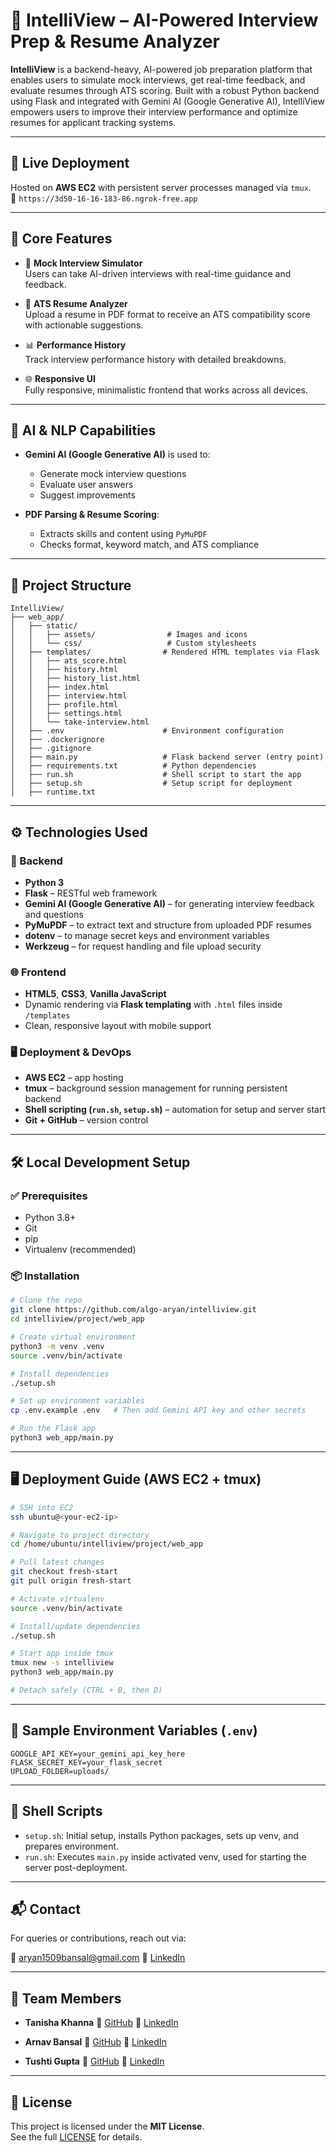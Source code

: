
# 🧠 IntelliView – AI-Powered Interview Prep & Resume Analyzer

**IntelliView** is a backend-heavy, AI-powered job preparation platform that enables users to simulate mock interviews, get real-time feedback, and evaluate resumes through ATS scoring. Built with a robust Python backend using Flask and integrated with Gemini AI (Google Generative AI), IntelliView empowers users to improve their interview performance and optimize resumes for applicant tracking systems.

---

## 🚀 Live Deployment

Hosted on **AWS EC2** with persistent server processes managed via `tmux`.  
🔗 `https://3d50-16-16-183-86.ngrok-free.app`

---

## 🎯 Core Features

- 🎤 **Mock Interview Simulator**  
  Users can take AI-driven interviews with real-time guidance and feedback.

- 📄 **ATS Resume Analyzer**  
  Upload a resume in PDF format to receive an ATS compatibility score with actionable suggestions.

- 📊 **Performance History**  
  Track interview performance history with detailed breakdowns.

- 🌐 **Responsive UI**  
  Fully responsive, minimalistic frontend that works across all devices.

---

## 🧠 AI & NLP Capabilities

- **Gemini AI (Google Generative AI)** is used to:
  - Generate mock interview questions
  - Evaluate user answers
  - Suggest improvements

- **PDF Parsing & Resume Scoring**:
  - Extracts skills and content using `PyMuPDF`
  - Checks format, keyword match, and ATS compliance

---

## 📁 Project Structure

```
IntelliView/
├── web_app/
│   ├── static/
│   │   ├── assets/                # Images and icons
│   │   └── css/                   # Custom stylesheets
│   ├── templates/                # Rendered HTML templates via Flask
│   │   ├── ats_score.html
│   │   ├── history.html
│   │   ├── history_list.html
│   │   ├── index.html
│   │   ├── interview.html
│   │   ├── profile.html
│   │   ├── settings.html
│   │   └── take-interview.html
│   ├── .env                      # Environment configuration
│   ├── .dockerignore
│   ├── .gitignore
│   ├── main.py                   # Flask backend server (entry point)
│   ├── requirements.txt          # Python dependencies
│   ├── run.sh                    # Shell script to start the app
│   ├── setup.sh                  # Setup script for deployment
│   ├── runtime.txt
```

---

## ⚙️ Technologies Used

### 🔧 Backend
- **Python 3**
- **Flask** – RESTful web framework
- **Gemini AI (Google Generative AI)** – for generating interview feedback and questions
- **PyMuPDF** – to extract text and structure from uploaded PDF resumes
- **dotenv** – to manage secret keys and environment variables
- **Werkzeug** – for request handling and file upload security

### 🌐 Frontend
- **HTML5**, **CSS3**, **Vanilla JavaScript**
- Dynamic rendering via **Flask templating** with `.html` files inside `/templates`
- Clean, responsive layout with mobile support

### 🖥️ Deployment & DevOps
- **AWS EC2** – app hosting
- **tmux** – background session management for running persistent backend
- **Shell scripting (`run.sh`, `setup.sh`)** – automation for setup and server start
- **Git + GitHub** – version control

---

## 🛠️ Local Development Setup

### ✅ Prerequisites
- Python 3.8+
- Git
- pip
- Virtualenv (recommended)

### 📦 Installation

```bash
# Clone the repo
git clone https://github.com/algo-aryan/intelliview.git
cd intelliview/project/web_app

# Create virtual environment
python3 -m venv .venv
source .venv/bin/activate

# Install dependencies
./setup.sh

# Set up environment variables
cp .env.example .env   # Then add Gemini API key and other secrets

# Run the Flask app
python3 web_app/main.py
```

---

## 🖥️ Deployment Guide (AWS EC2 + tmux)

```bash
# SSH into EC2
ssh ubuntu@<your-ec2-ip>

# Navigate to project directory
cd /home/ubuntu/intelliview/project/web_app

# Pull latest changes
git checkout fresh-start
git pull origin fresh-start

# Activate virtualenv
source .venv/bin/activate

# Install/update dependencies
./setup.sh

# Start app inside tmux
tmux new -s intelliview
python3 web_app/main.py

# Detach safely (CTRL + B, then D)
```

---

## 🧪 Sample Environment Variables (`.env`)

```dotenv
GOOGLE_API_KEY=your_gemini_api_key_here
FLASK_SECRET_KEY=your_flask_secret
UPLOAD_FOLDER=uploads/
```

---

## 🧼 Shell Scripts

- `setup.sh`: Initial setup, installs Python packages, sets up venv, and prepares environment.
- `run.sh`: Executes `main.py` inside activated venv, used for starting the server post-deployment.

---

## 📬 Contact

For queries or contributions, reach out via:

📧 aryan1509bansal@gmail.com 
🔗 [LinkedIn](https://linkedin.com/in/aryanbansal1509)

---

## 👥 Team Members

- **Tanisha Khanna**  🔗 [GitHub](https://github.com/tanisha495)  🔗 [LinkedIn](https://www.linkedin.com/in/tanisha-khanna-432672323/)

- **Arnav Bansal**  🔗 [GitHub](https://github.com/Krypto-Knight-05)  🔗 [LinkedIn](https://www.linkedin.com/in/arnav-bansal-175968314/)

- **Tushti Gupta**  🔗 [GitHub](https://github.com/Tushti11)  🔗 [LinkedIn](https://www.linkedin.com/in/tushti-gupta-aa761323b/)

---

## 📃 License

This project is licensed under the **MIT License**.  
See the full [LICENSE](LICENSE) for details.

